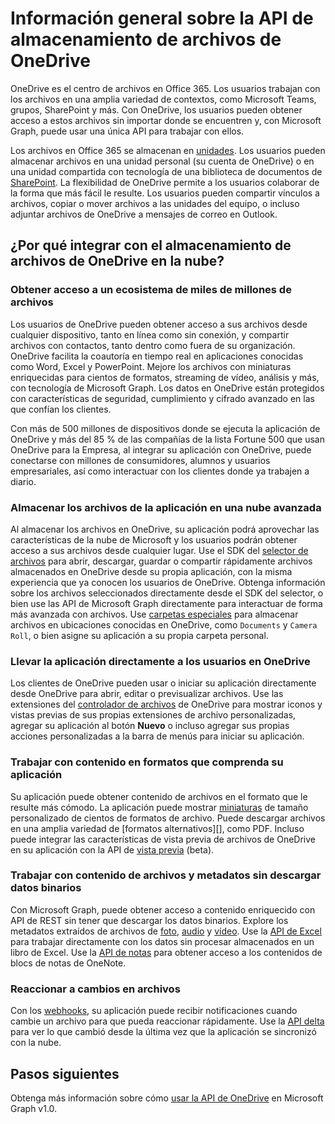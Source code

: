 # <a name="onedrive-file-storage-api-overview"></a>Información general sobre la API de almacenamiento de archivos de OneDrive

OneDrive es el centro de archivos en Office 365.
Los usuarios trabajan con los archivos en una amplia variedad de contextos, como Microsoft Teams, grupos, SharePoint y más.
Con OneDrive, los usuarios pueden obtener acceso a estos archivos sin importar donde se encuentren y, con Microsoft Graph, puede usar una única API para trabajar con ellos.

Los archivos en Office 365 se almacenan en [unidades][Drive API].
Los usuarios pueden almacenar archivos en una unidad personal (su cuenta de OneDrive) o en una unidad compartida con tecnología de una biblioteca de documentos de [SharePoint][].
La flexibilidad de OneDrive permite a los usuarios colaborar de la forma que más fácil le resulte.
Los usuarios pueden compartir vínculos a archivos, copiar o mover archivos a las unidades del equipo, o incluso adjuntar archivos de OneDrive a mensajes de correo en Outlook.

## <a name="why-integrate-with-onedrive-file-storage-in-the-cloud"></a>¿Por qué integrar con el almacenamiento de archivos de OneDrive en la nube?

### <a name="tap-into-an-ecosystem-with-billions-of-files"></a>Obtener acceso a un ecosistema de miles de millones de archivos

Los usuarios de OneDrive pueden obtener acceso a sus archivos desde cualquier dispositivo, tanto en línea como sin conexión, y compartir archivos con contactos, tanto dentro como fuera de su organización.
OneDrive facilita la coautoría en tiempo real en aplicaciones conocidas como Word, Excel y PowerPoint.
Mejore los archivos con miniaturas enriquecidas para cientos de formatos, streaming de vídeo, análisis y más, con tecnología de Microsoft Graph.
Los datos en OneDrive están protegidos con características de seguridad, cumplimiento y cifrado avanzado en las que confían los clientes.

Con más de 500 millones de dispositivos donde se ejecuta la aplicación de OneDrive y más del 85 % de las compañías de la lista Fortune 500 que usan OneDrive para la Empresa, al integrar su aplicación con OneDrive, puede conectarse con millones de consumidores, alumnos y usuarios empresariales, así como interactuar con los clientes donde ya trabajen a diario.

### <a name="store-your-apps-files-in-a-powerful-cloud"></a>Almacenar los archivos de la aplicación en una nube avanzada

Al almacenar los archivos en OneDrive, su aplicación podrá aprovechar las características de la nube de Microsoft y los usuarios podrán obtener acceso a sus archivos desde cualquier lugar.
Use el SDK del [selector de archivos][] para abrir, descargar, guardar o compartir rápidamente archivos almacenados en OneDrive desde su propia aplicación, con la misma experiencia que ya conocen los usuarios de OneDrive.
Obtenga información sobre los archivos seleccionados directamente desde el SDK del selector, o bien use las API de Microsoft Graph directamente para interactuar de forma más avanzada con archivos.
Use [carpetas especiales][] para almacenar archivos en ubicaciones conocidas en OneDrive, como `Documents` y `Camera Roll`, o bien asigne su aplicación a su propia carpeta personal.

### <a name="bring-your-app-straight-to-users-within-onedrive"></a>Llevar la aplicación directamente a los usuarios en OneDrive

Los clientes de OneDrive pueden usar o iniciar su aplicación directamente desde OneDrive para abrir, editar o previsualizar archivos.
Use las extensiones del [controlador de archivos][] de OneDrive para mostrar iconos y vistas previas de sus propias extensiones de archivo personalizadas, agregar su aplicación al botón **Nuevo** o incluso agregar sus propias acciones personalizadas a la barra de menús para iniciar su aplicación.

### <a name="work-with-content-in-formats-your-app-understands"></a>Trabajar con contenido en formatos que comprenda su aplicación

Su aplicación puede obtener contenido de archivos en el formato que le resulte más cómodo.
La aplicación puede mostrar [miniaturas][] de tamaño personalizado de cientos de formatos de archivo.
Puede descargar archivos en una amplia variedad de [formatos alternativos][], como PDF.
Incluso puede integrar las características de vista previa de archivos de OneDrive en su aplicación con la API de [vista previa][] (beta).

### <a name="work-with-file-content-and-metadata-without-downloading-the-binary"></a>Trabajar con contenido de archivos y metadatos sin descargar datos binarios

Con Microsoft Graph, puede obtener acceso a contenido enriquecido con API de REST sin tener que descargar los datos binarios.
Explore los metadatos extraídos de archivos de [foto][], [audio][] y [vídeo][].
Use la [API de Excel][] para trabajar directamente con los datos sin procesar almacenados en un libro de Excel.
Use la [API de notas][] para obtener acceso a los contenidos de blocs de notas de OneNote.

### <a name="react-to-file-changes"></a>Reaccionar a cambios en archivos

Con los [webhooks][], su aplicación puede recibir notificaciones cuando cambie un archivo para que pueda reaccionar rápidamente.
Use la [API delta][] para ver lo que cambió desde la última vez que la aplicación se sincronizó con la nube.

## <a name="next-steps"></a>Pasos siguientes

Obtenga más información sobre cómo [usar la API de OneDrive][Drive API] en Microsoft Graph v1.0.

[SharePoint]: sharepoint-concept-overview.md
[selector de archivos]: https://dev.onedrive.com/sdk/js-v72/js-picker-overview.htm
[controlador de archivos]: https://docs.microsoft.com/onedrive/developer/file-handlers

  [carpetas especiales]: https://developer.microsoft.com/en-us/graph/docs/api-reference/v1.0/api/drive_get_specialfolder

  [API de notas]: https://developer.microsoft.com/en-us/graph/docs/concepts/integrate_with_onenote

  [API de Excel]: https://developer.microsoft.com/en-us/graph/docs/api-reference/v1.0/resources/excel
[REST API]: https://developer.microsoft.com/en-us/graph/docs/api-reference/v1.0/resources/onedrive

  [API delta]: https://developer.microsoft.com/en-us/graph/docs/api-reference/v1.0/api/driveitem_delta

  [vídeo]: https://developer.microsoft.com/en-us/graph/docs/api-reference/v1.0/resources/video

  [foto]: https://developer.microsoft.com/en-us/graph/docs/api-reference/v1.0/resources/photo

  [audio]: https://developer.microsoft.com/en-us/graph/docs/api-reference/v1.0/resources/audio

  [formatos]: https://developer.microsoft.com/en-us/graph/docs/api-reference/v1.0/api/driveitem_get_content_format

  [miniaturas]: https://developer.microsoft.com/en-us/graph/docs/api-reference/v1.0/api/driveitem_list_thumbnails

  [vista previa]: https://developer.microsoft.com/en-us/graph/docs/api-reference/beta/api/driveitem_preview

  [webhooks]: https://developer.microsoft.com/en-us/graph/docs/api-reference/v1.0/resources/webhooks
[Drive API]: https://developer.microsoft.com/en-us/graph/docs/api-reference/v1.0/resources/onedrive
